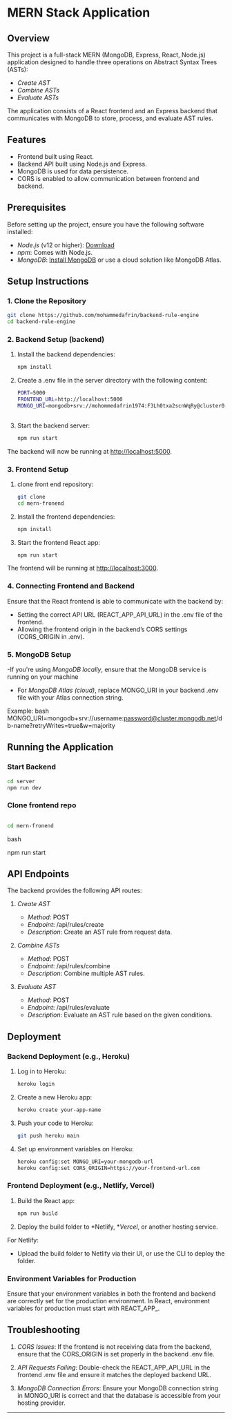 # MERN Stack Application

## Overview

This project is a full-stack MERN (MongoDB, Express, React, Node.js) application designed to handle three operations on Abstract Syntax Trees (ASTs):
- *Create AST*
- *Combine ASTs*
- *Evaluate ASTs*

The application consists of a React frontend and an Express backend that communicates with MongoDB to store, process, and evaluate AST rules.

## Features
- Frontend built using React.
- Backend API built using Node.js and Express.
- MongoDB is used for data persistence.
- CORS is enabled to allow communication between frontend and backend.

## Prerequisites

Before setting up the project, ensure you have the following software installed:

- *Node.js* (v12 or higher): [Download](https://nodejs.org/en/download/)
- *npm*: Comes with Node.js.
- *MongoDB*: [Install MongoDB](https://www.mongodb.com/try/download/community) or use a cloud solution like MongoDB Atlas.


## Setup Instructions

### 1. Clone the Repository

   ```bash
   git clone https://github.com/mohammedafrin/backend-rule-engine
   cd backend-rule-engine

   ```

### 2. Backend Setup (backend)

1. Install the backend dependencies:
   ```bash
   npm install
   
2. Create a .env file in the server directory with the following content:

   ```bash
   PORT=5000
   FRONTEND_URL=http://localhost:5000
   MONGO_URI=mongodb+srv://mohommedafrin1974:F3Lh0txa2scnWqRy@cluster0.cl2z4.mongodb.net/?retryWrites=true&w=majority&
               

3. Start the backend server:
   ```bash
   npm run start

   ```

The backend will now be running at [http://localhost:5000](http://localhost:5000).

### 3. Frontend Setup 

1. clone front end repository:
   ```bash
   git clone
   cd mern-fronend
   
2. Install the frontend dependencies:
   ```bash
   npm install
   
3. Start the frontend React app:
   ```bash
   npm run start
   
The frontend will be running at [http://localhost:3000](http://localhost:3000).

### 4. Connecting Frontend and Backend

Ensure that the React frontend is able to communicate with the backend by:

- Setting the correct API URL (REACT_APP_API_URL) in the .env file of the frontend.
- Allowing the frontend origin in the backend’s CORS settings (CORS_ORIGIN in .env).

### 5. MongoDB Setup

 -If you're using *MongoDB locally*, ensure that the MongoDB service is running on your machine
- For *MongoDB Atlas (cloud)*, replace MONGO_URI in your backend .env file with your Atlas connection string.

Example:
bash
MONGO_URI=mongodb+srv://username:password@cluster.mongodb.net/db-name?retryWrites=true&w=majority


## Running the Application

### Start Backend

```bash
cd server
npm run dev
```

### Clone frontend repo

```bash

cd mern-fronend
```
bash

npm run start


## API Endpoints

The backend provides the following API routes:

1. *Create AST*
   - *Method*: POST
   - *Endpoint*: /api/rules/create
   - *Description*: Create an AST rule from request data.

2. *Combine ASTs*
   - *Method*: POST
   - *Endpoint*: /api/rules/combine
   - *Description*: Combine multiple AST rules.

3. *Evaluate AST*
   - *Method*: POST
   - *Endpoint*: /api/rules/evaluate
   - *Description*: Evaluate an AST rule based on the given conditions.

## Deployment

### Backend Deployment (e.g., Heroku)

1. Log in to Heroku:
   ```bash
   heroku login
   

2. Create a new Heroku app:
   ```bash
   heroku create your-app-name
   

3. Push your code to Heroku:
   ```bash
   git push heroku main
   

4. Set up environment variables on Heroku:
   ```bash
   heroku config:set MONGO_URI=your-mongodb-url
   heroku config:set CORS_ORIGIN=https://your-frontend-url.com
   

### Frontend Deployment (e.g., Netlify, Vercel)

1. Build the React app:
   ```bash
   npm run build
   

2. Deploy the build folder to *Netlify, **Vercel*, or another hosting service.

For Netlify:

- Upload the build folder to Netlify via their UI, or use the CLI to deploy the folder.

### Environment Variables for Production

Ensure that your environment variables in both the frontend and backend are correctly set for the production environment. In React, environment variables for production must start with REACT_APP_.

## Troubleshooting

1. *CORS Issues*: If the frontend is not receiving data from the backend, ensure that the CORS_ORIGIN is set properly in the backend .env file.

2. *API Requests Failing*: Double-check the REACT_APP_API_URL in the frontend .env file and ensure it matches the deployed backend URL.

3. *MongoDB Connection Errors*: Ensure your MongoDB connection string in MONGO_URI is correct and that the database is accessible from your hosting provider.


---
